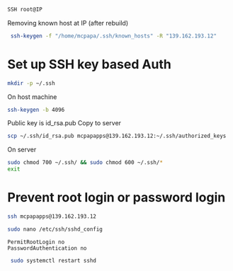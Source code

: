 ```bash
SSH root@IP
```

Removing known host at IP (after rebuild)

```bash
 ssh-keygen -f "/home/mcpapa/.ssh/known_hosts" -R "139.162.193.12"
```

# Set up SSH key based Auth

```bash
mkdir -p ~/.ssh

```

On host machine
```bash
ssh-keygen -b 4096
```

Public key is id_rsa.pub
Copy to server
```bash
scp ~/.ssh/id_rsa.pub mcpapapps@139.162.193.12:~/.ssh/authorized_keys
```

On server
```bash
sudo chmod 700 ~/.ssh/ && sudo chmod 600 ~/.ssh/*
exit
```

# Prevent root login or password login

```bash
ssh mcpapapps@139.162.193.12

sudo nano /etc/ssh/sshd_config
```

```
PermitRootLogin no
PasswordAuthentication no
```

```bash
 sudo systemctl restart sshd
```